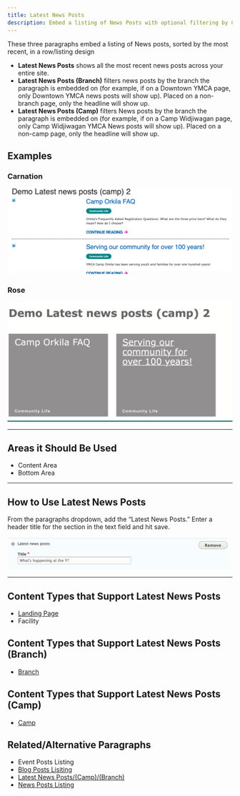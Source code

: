 ```yaml
---
title: Latest News Posts
description: Embed a listing of News Posts with optional filtering by Camp/Branch.
---
```


These three paragraphs embed a listing of News posts, sorted by the most recent, in a row/listing design

* **Latest News Posts** shows all the most recent news posts across your entire site.
* **Latest News Posts (Branch)** filters news posts by the branch the paragraph is embedded on (for example, if on a Downtown YMCA page, only Downtown YMCA news posts will show up). Placed on a non-branch page, only the headline will show up.
* **Latest News Posts (Camp)** filters News posts by the branch the paragraph is embedded on (for example, if on a Camp Widjiwagan page, only Camp Widjiwagan YMCA News posts will show up). Placed on a non-camp page, only the headline will show up.

## Examples

### Carnation

![Latest blog posts in Carnation](paragraphs--latest-news-posts--carnation.png)

### Rose

![Latest blog posts in Rose](paragraphs--latest-news-posts--rose.png)

---

## Areas it Should Be Used

* Content Area
* Bottom Area

---

## How to Use Latest News Posts

From the paragraphs dropdown, add the “Latest News Posts.” Enter a header title for the section in the text field and hit save.

![Latest news posts admin fields](paragraphs--latest-news-posts--admin.png)

---

## Content Types that Support Latest News Posts

* [Landing Page](../../content-types/landing-page)
* Facility

## Content Types that Support Latest News Posts (Branch)

* [Branch](../../content-types/branch)

## Content Types that Support Latest News Posts (Camp)

* [Camp](../../content-types/camp)

## Related/Alternative Paragraphs

* Event Posts Listing
* [Blog Posts Lisiting](../blog-posts-listing)
* [Latest News Posts/(Camp)/(Branch)](../latest-news-posts)
* [News Posts Listing](../news-posts-listing)
